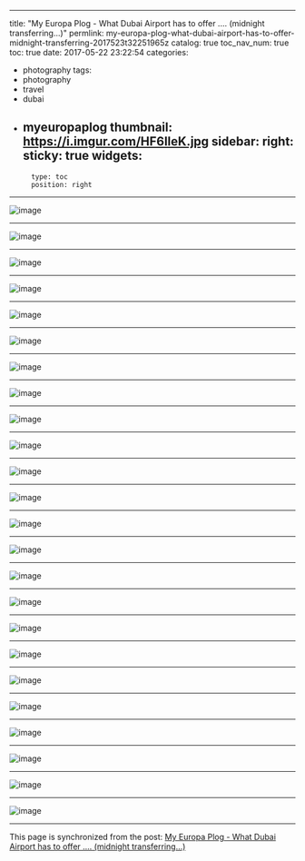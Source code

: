 
---
title: "My Europa Plog - What Dubai Airport has to offer .... (midnight transferring...)"
permlink: my-europa-plog-what-dubai-airport-has-to-offer-midnight-transferring-2017523t32251965z
catalog: true
toc_nav_num: true
toc: true
date: 2017-05-22 23:22:54
categories:
- photography
tags:
- photography
- travel
- dubai
- myeuropaplog
thumbnail: https://i.imgur.com/HF6IleK.jpg
sidebar:
    right:
        sticky: true
widgets:
    -
        type: toc
        position: right
---


![image](https://i.imgur.com/HF6IleK.jpg)<hr> ![image](https://i.imgur.com/nS3Q8Am.jpg)<hr> ![image](https://i.imgur.com/ocAynKP.jpg)<hr> ![image](https://i.imgur.com/SpNjFbg.jpg)<hr> ![image](https://i.imgur.com/yV7lcIh.jpg)<hr> ![image](https://i.imgur.com/AbsTydc.jpg)<hr> ![image](https://i.imgur.com/cEGC0BK.jpg)<hr> ![image](https://i.imgur.com/aKxHMqw.jpg)<hr> ![image](https://i.imgur.com/ik6uYA5.jpg)<hr> ![image](https://i.imgur.com/vBvBtSg.jpg)<hr> ![image](https://i.imgur.com/iHmwnVe.jpg)<hr> ![image](https://i.imgur.com/VBZz9wu.jpg)<hr> ![image](https://i.imgur.com/NxCCS8A.jpg)<hr> ![image](https://i.imgur.com/KA7mRp2.jpg)<hr> ![image](https://i.imgur.com/tLmvqfW.jpg)<hr> ![image](https://i.imgur.com/ZAulFMc.jpg)<hr> ![image](https://i.imgur.com/2yPRWj1.jpg)<hr> ![image](https://i.imgur.com/MMTQZyS.jpg)<hr> ![image](https://i.imgur.com/B1USmt8.jpg)<hr> ![image](https://i.imgur.com/YefyKpt.jpg)<hr> ![image](https://i.imgur.com/mmDow9S.jpg)<hr> ![image](https://i.imgur.com/TZZ4Z3C.jpg)<hr> ![image](https://i.imgur.com/IKZwjwL.jpg)<hr> ![image](https://i.imgur.com/R1aRgRf.jpg)

- - -

This page is synchronized from the post: [My Europa Plog - What Dubai Airport has to offer .... (midnight transferring...)](https://steemit.com/@deanliu/my-europa-plog-what-dubai-airport-has-to-offer-midnight-transferring-2017523t32251965z)

